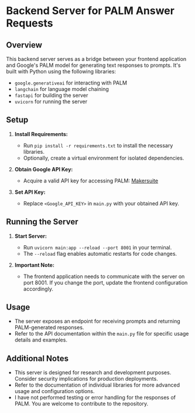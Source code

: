 # Backend Server for PALM Answer Requests

## Overview

This backend server serves as a bridge between your frontend application and Google's PALM model for generating text responses to prompts. It's built with Python using the following libraries:

- `google.generativeai` for interacting with PALM
- `langchain` for language model chaining
- `fastapi` for building the server
- `uvicorn` for running the server

## Setup

1. **Install Requirements:**

   - Run `pip install -r requirements.txt` to install the necessary libraries.
   - Optionally, create a virtual environment for isolated dependencies.

2. **Obtain Google API Key:**

   - Acquire a valid API key for accessing PALM: [Makersuite](https://makersuite.google.com/app/apikey)

3. **Set API Key:**
   - Replace `<Google_API_KEY>` in `main.py` with your obtained API key.

## Running the Server

1. **Start Server:**

   - Run `uvicorn main:app --reload --port 8001` in your terminal.
   - The `--reload` flag enables automatic restarts for code changes.

2. **Important Note:**
   - The frontend application needs to communicate with the server on port 8001. If you change the port, update the frontend configuration accordingly.

## Usage

- The server exposes an endpoint for receiving prompts and returning PALM-generated responses.
- Refer to the API documentation within the `main.py` file for specific usage details and examples.

## Additional Notes

- This server is designed for research and development purposes. Consider security implications for production deployments.
- Refer to the documentation of individual libraries for more advanced usage and configuration options.
- I have not performed testing or error handling for the responses of PALM. You are welcome to contribute to the repository.
